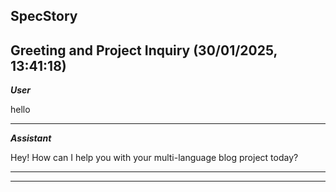 ## SpecStory

## Greeting and Project Inquiry (30/01/2025, 13:41:18)

_**User**_

hello 

---

_**Assistant**_

Hey! How can I help you with your multi-language blog project today?

---



---

